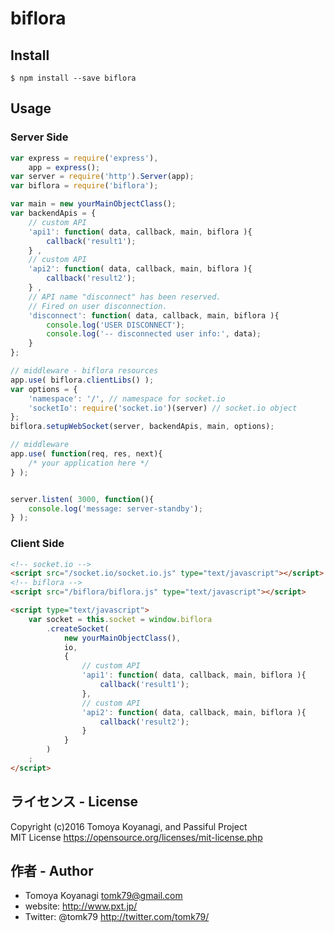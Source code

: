 # biflora

## Install

```
$ npm install --save biflora
```

## Usage

### Server Side

```js
var express = require('express'),
	app = express();
var server = require('http').Server(app);
var biflora = require('biflora');

var main = new yourMainObjectClass();
var backendApis = {
	// custom API
	'api1': function( data, callback, main, biflora ){
		callback('result1');
	} ,
	// custom API
	'api2': function( data, callback, main, biflora ){
		callback('result2');
	} ,
	// API name "disconnect" has been reserved.
	// Fired on user disconnection.
	'disconnect': function( data, callback, main, biflora ){
		console.log('USER DISCONNECT');
		console.log('-- disconnected user info:', data);
	}
};

// middleware - biflora resources
app.use( biflora.clientLibs() );
var options = {
	'namespace': '/', // namespace for socket.io
	'socketIo': require('socket.io')(server) // socket.io object
};
biflora.setupWebSocket(server, backendApis, main, options);

// middleware
app.use( function(req, res, next){
	/* your application here */
} );


server.listen( 3000, function(){
	console.log('message: server-standby');
} );
```

### Client Side

```html
<!-- socket.io -->
<script src="/socket.io/socket.io.js" type="text/javascript"></script>
<!-- biflora -->
<script src="/biflora/biflora.js" type="text/javascript"></script>

<script type="text/javascript">
	var socket = this.socket = window.biflora
		.createSocket(
			new yourMainObjectClass(),
			io,
			{
				// custom API
				'api1': function( data, callback, main, biflora ){
					callback('result1');
				},
				// custom API
				'api2': function( data, callback, main, biflora ){
					callback('result2');
				}
			}
		)
	;
</script>
```

## ライセンス - License

Copyright (c)2016 Tomoya Koyanagi, and Passiful Project<br />
MIT License https://opensource.org/licenses/mit-license.php


## 作者 - Author

- Tomoya Koyanagi <tomk79@gmail.com>
- website: <http://www.pxt.jp/>
- Twitter: @tomk79 <http://twitter.com/tomk79/>
